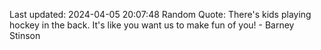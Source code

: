 Last updated: 2024-04-05 20:07:48
Random Quote: There's kids playing hockey in the back. It's like you want us to make fun of you! - Barney Stinson